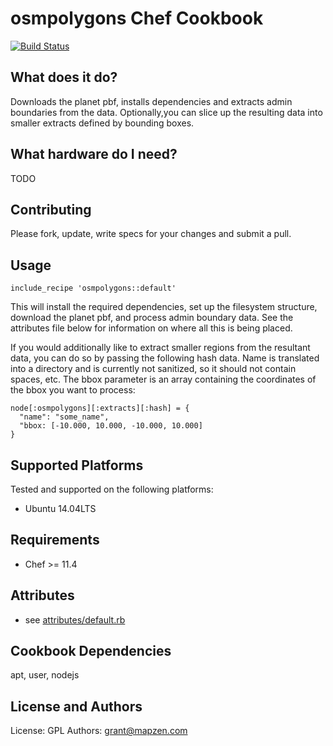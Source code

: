 osmpolygons Chef Cookbook
===========
[![Build Status](https://circleci.com/gh/mapzen/chef-osmpolygons.svg?style=svg)](https://circleci.com/gh/mapzen/chef-osmpolygons)

What does it do?
----------------
Downloads the planet pbf, installs dependencies and extracts admin boundaries from the data. Optionally,you can slice up the resulting data into smaller extracts defined by bounding boxes.

What hardware do I need?
------------------------
TODO

Contributing
------------
Please fork, update, write specs for your changes and submit a pull.

Usage
-----
    include_recipe 'osmpolygons::default'

This will install the required dependencies, set up the filesystem structure, download the planet pbf,
and process admin boundary data. See the attributes file below for information on where all this is
being placed.

If you would additionally like to extract smaller regions from the resultant data, you can do so by
passing the following hash data. Name is translated into a directory and is currently not sanitized, so
it should not contain spaces, etc. The bbox parameter is an array containing the coordinates of the
bbox you want to process:

    node[:osmpolygons][:extracts][:hash] = {
      "name": "some_name",
      "bbox: [-10.000, 10.000, -10.000, 10.000]
    }

Supported Platforms
-------------------
Tested and supported on the following platforms:

* Ubuntu 14.04LTS

Requirements
------------
* Chef >= 11.4

Attributes
----------
* see [attributes/default.rb](https://github.com/mapzen/chef-osmpolygons/blob/master/attributes/default.rb)

Cookbook Dependencies
---------------------
apt, user, nodejs

License and Authors
-------------------
License: GPL
Authors: grant@mapzen.com
